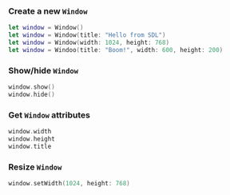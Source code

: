 ### Create a new `Window`

```swift
let window = Window()
let window = Window(title: "Hello from SDL")
let window = Window(width: 1024, height: 768)
let window = Windoo(title: "Boom!", width: 600, height: 200)
```

### Show/hide `Window`

```swift
window.show()
window.hide()
```

### Get `Window` attributes

```swift
window.width
window.height
window.title
```

### Resize `Window`

```swift
window.setWidth(1024, height: 768)
```